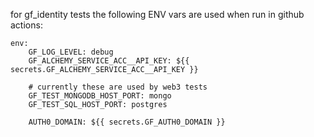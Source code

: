 



for gf_identity tests the following ENV vars are used when run in github actions:
```
env:
    GF_LOG_LEVEL: debug
    GF_ALCHEMY_SERVICE_ACC__API_KEY: ${{ secrets.GF_ALCHEMY_SERVICE_ACC__API_KEY }}

    # currently these are used by web3 tests
    GF_TEST_MONGODB_HOST_PORT: mongo
    GF_TEST_SQL_HOST_PORT: postgres

    AUTH0_DOMAIN: ${{ secrets.GF_AUTH0_DOMAIN }}

```
